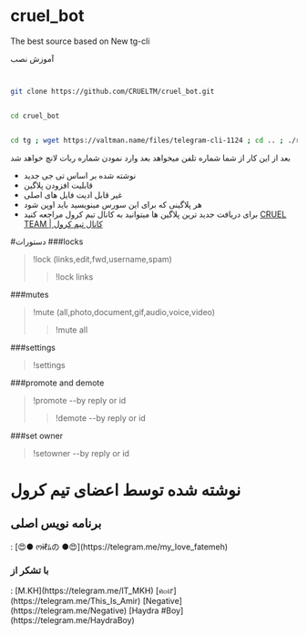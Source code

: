 # cruel_bot
The best source based on New tg-cli

آموزش نصب

```sh


git clone https://github.com/CRUELTM/cruel_bot.git


cd cruel_bot


cd tg ; wget https://valtman.name/files/telegram-cli-1124 ; cd .. ; ./run


```
بعد از این کار از شما شماره تلفن میخواهد
بعد وارد نمودن شماره ربات لانچ خواهد شد

* نوشته شده بر اساس تی جی جدید
* قابلیت افزودن پلاگین
* غیر قابل ادیت فایل های اصلی
* هر پلاگینی که برای این سورس مینویسید باید اوپن شود
* برای دریافت جدید ترین پلاگین ها میتوانید به کانال تیم کرول مراجعه کنید
[CRUEL TEAM | کانال تیم کرول](https://telegram.me/cruel_team)

#دستورات
###locks
>!lock (links,edit,fwd,username,spam)
>>!lock links


###mutes
>!mute (all,photo,document,gif,audio,voice,video)
>>!mute all


###settings
>!settings


###promote and demote
>!promote  --by reply or id
>>!demote  --by reply or id

###set owner
>!setowner  --by reply or id


<h1>نوشته شده توسط اعضای تیم کرول</h1>
<h2>برنامه نویس اصلی</h2> : [😍● ოɨℓﾑの ●😍](https://telegram.me/my_Iove_fatemeh)
<h3>با تشکر از</h3> :
[M.KH](https://telegram.me/IT_MKH)
[ค๓เг](https://telegram.me/This_Is_Amir)
[Negative](https://telegram.me/Negative)
[Haydra #Boy](https://telegram.me/HaydraBoy)
